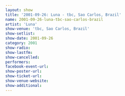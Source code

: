 ```yaml
---
layout: show
title: '2001-09-26: Luna - tbc, Sao Carlos, Brazil'
name: 2001-09-26-luna-tbc-sao-carlos-brazil
artist: 'Luna'
show-venue: 'tbc, Sao Carlos, Brazil'
show-setlist: 
show-date: 2001-09-26
category: 2001
show-radio: 
show-lastfm: 
show-cancelled: 
performers: 
facebook-event-url: 
show-poster-url: 
show-ticket-url: 
show-venue-website: 
show-additional: 
---
```


